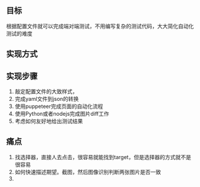 ## 目标

根据配置文件就可以完成端对端测试，不用编写复杂的测试代码，大大简化自动化测试的难度

## 实现方式



## 实现步骤

1. 敲定配置文件的大致样式，
2. 完成yaml文件到json的转换
3. 使用puppeteer完成页面的自动化流程
4. 使用Python或者nodejs完成图片diff工作
5. 考虑如何友好地给出测试结果


## 痛点

1. 找选择器，直接人去点击，很容易就能找到target，但是选择器的方式就不是很容易
2. 如何快速描述期望。截图，然后图像识别判断两张图片是否一致
3. 